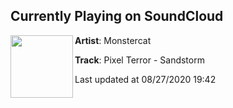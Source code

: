 ## Currently Playing on SoundCloud

[<img align="left" width="100" src="https://i1.sndcdn.com/artworks-ZETkxDLYYMBeFvEY-hhs15w-t50x50.jpg">](https://soundcloud.com/monstercat/pixel-terror-sandstorm)

**Artist**: Monstercat 

**Track**: Pixel Terror - Sandstorm

Last updated at 08/27/2020 19:42
